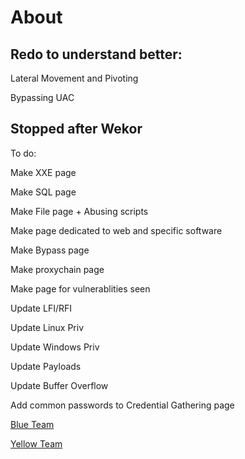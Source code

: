 # About

## **Redo** to understand better:

Lateral Movement and Pivoting&#x20;

Bypassing UAC

## **Stopped after** Wekor

To do:

Make XXE page

Make SQL page

Make  File page + Abusing scripts

Make page dedicated to web and specific software&#x20;

Make Bypass page

Make proxychain page

Make page for vulnerablities seen

Update LFI/RFI

Update Linux Priv

Update Windows Priv

Update Payloads

Update Buffer Overflow

Add common passwords to Credential Gathering page



[Blue Team](https://jeffgthompsons-organization.gitbook.io/blue-team/)

[Yellow Team](https://jeffgthompsons-organization.gitbook.io/yellow-team/)



